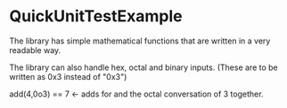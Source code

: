 # QuickUnitTestExample
The library has simple mathematical functions that are written in a very readable way.

The library can also handle hex, octal and binary inputs. (These are to be written as 0x3 instead of "0x3")

add(4,0o3) == 7 <- adds for and the octal conversation of 3 together.
